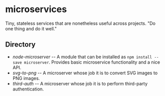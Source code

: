 # microservices
Tiny, stateless services that are nonetheless useful across projects. "Do one thing and do it well."

## Directory

* *node-microserver* -- A module that can be installed as `npm install --save microserver`. Provides basic microservice functionality and a nice API.
* *svg-to-png* -- A microserver whose job it is to convert SVG images to PNG images.
* *third-auth* -- A microserver whose job it is to perform third-party authentication.
